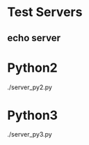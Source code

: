 # Test Servers

## echo server

  # Python2
  ./server_py2.py <port>
  # Python3
  ./server_py3.py <port>
  
